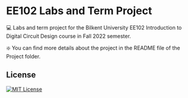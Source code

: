 
# EE102 Labs and Term Project

💻 Labs and term project for the Bilkent University EE102 Introduction to Digital Circuit Design course in Fall 2022 semester. 

❇️ You can find more details about the project in the README file of the Project folder.


## License


[![MIT License](https://img.shields.io/badge/License-MIT-green.svg)](https://choosealicense.com/licenses/mit/)

  
